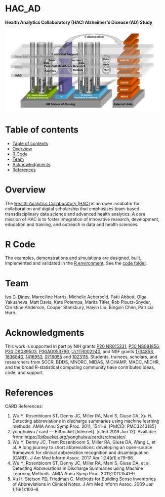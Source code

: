 # HAC_AD

**Health Analytics Collaboratory (HAC) Alzheimer's Disease (AD) Study**

<a href="http://hac.nursing.umich.edu/"><img align="middle" src="https://raw.githubusercontent.com/SOCR/HAC_AD/master/util/HAC.png"></a>

Table of contents
=================

<!--ts-->
   * [Table of contents](#table-of-contents)
   * [Overview](#overview)
   * [R Code](#r-code)
   * [Team](#team)
   * [Acknowledgments](#acknowledgments)
   * [References](#references)
<!--te-->


Overview
========

The [Health Analytics Collaboratory (HAC)](https://hac.nursing.umich.edu/) is an open incubator for collaboration and digital scholarship that emphasizes team-based transdisciplinary data science and advanced health analytics. A core mission of HAC is to foster integration of innovative research, development, education and training, and outreach in data and health sciences.

R Code
======

The examples, demonstrations and simulations are designed, built, implemented and validated in the [R environment](https://www.r-project.org). See the [code folder](https://github.com/SOCR/HAC_AD/tree/master/code).

Team
====

[Ivo D. Dinov](http://umich.edu/~dinov), Marcelline Harris, Michelle Aebersold, Patti Abbott, Olga Yakusheva, Matt Davis, Kate Potempa, Marita Titler, Rob Ploutz-Snyder, Christine Anderson, Cooper Stansbury, Haiyin Liu, Bingxin Chen, Patricia Hurn.

Acknowledgments
===============

This work is supported in part by NIH grants [P20 NR015331](www.socr.umich.edu/CSCD), [P50 NS091856](http://udallpd.umich.edu/), [P30 DK089503](http://mmoc.med.umich.edu/), [P30AG053760](https://alzheimers.med.umich.edu), [UL1TR002240](https://www.michr.umich.edu), and NSF grants [1734853](http://brain-life.org/), [1636840](http://neurosciencenetwork.org/), [1416953](http://distributome.org), [0716055](http://socr.umich.edu) and [1023115](http://distributome.org). Students, trainees, scholars, and researchers from SOCR, BDDS, MNORC, MIDAS, MiCHAMP, MADC, MICHR, and the broad R-statistical computing community have contributed ideas, code, and support.

References
==========
CARD References:

1. Wu Y, Rosenbloom ST, Denny JC, Miller RA, Mani S, Giuse DA, Xu H. Detecting abbreviations in discharge summaries using machine learning methods. AMIA Annu Symp Proc. 2011, 1541-9. [PMCID: PMC3243185]
1. yonghuiwu / card — Bitbucket [Internet]. [cited 2019 Jun 12]. Available from: https://bitbucket.org/yonghuiwu/card/src/master/
1. Wu Y, Denny JC, Trent Rosenbloom S, Miller RA, Giuse DA, Wang L, et al. A long journey to short abbreviations: developing an open-source framework for clinical abbreviation recognition and disambiguation (CARD). J Am Med Inform Assoc. 2017 Apr 1;24(e1):e79–86.
1. Wu Y, Rosenbloom ST, Denny JC, Miller RA, Mani S, Giuse DA, et al. Detecting Abbreviations in Discharge Summaries using Machine Learning Methods. AMIA Annu Symp Proc. 2011;2011:1541–9.
1. Xu H, Stetson PD, Friedman C. Methods for Building Sense Inventories of Abbreviations in Clinical Notes. J Am Med Inform Assoc. 2009 Jan 1;16(1):103–8.

